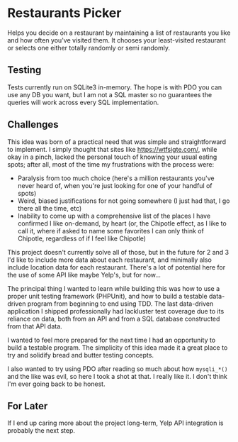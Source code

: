 # Restaurants Picker

Helps you decide on a restaurant by maintaining a list of restaurants you like
and how often you've visited them. It chooses your least-visited restaurant
or selects one either totally randomly or semi randomly.

## Testing

Tests currently run on SQLite3 in-memory. The hope is with PDO you can use any 
DB you want, but I am not a SQL master so no guarantees the queries will work 
across every SQL implementation.

## Challenges

This idea was born of a practical need that was simple and straightforward to 
implement. I simply thought that sites like <https://wtfsigte.com/>, while okay 
in a pinch, lacked the personal touch of knowing your usual eating spots; after 
all, most of the time my frustrations with the process were:

 - Paralysis from too much choice (here's a million restaurants you've never 
heard of, when you're just looking for one of your handful of spots)
 - Weird, biased justifications for not going somewhere (I just had that, I
go there all the time, etc)
 - Inability to come up with a comprehensive list of the places I have confirmed
I like on-demand, by heart (or, the Chipotle effect, as I like to call it,
where if asked to name some favorites I can only think of Chipotle, regardless
of if I feel like Chipotle)
 
This project doesn't currently solve all of those, but in the future for 2 and 3
I'd like to include more data about each restaurant, and minimally also include
location data for each restaurant. There's a lot of potential here for the
use of some API like maybe Yelp's, but for now...

The principal thing I wanted to learn while building this was how to use
a proper unit testing framework (PHPUnit), and how to build a testable 
data-driven program from beginning to end using TDD. The last data-driven 
application I shipped professionally had lackluster test coverage due to its 
reliance on data, both from an API and from a SQL database constructed from that 
API data. 

I wanted to feel more prepared for the next time I had an opportunity to 
build a testable program. The simplicity of this idea made it a great place
to try and solidify bread and butter testing concepts.

I also wanted to try using PDO after reading so much about how `mysqli_*()`
and the like was evil, so here I took a shot at that. I really like it.
I don't think I'm ever going back to be honest.

## For Later

If I end up caring more about the project long-term, Yelp API integration is
probably the next step.
